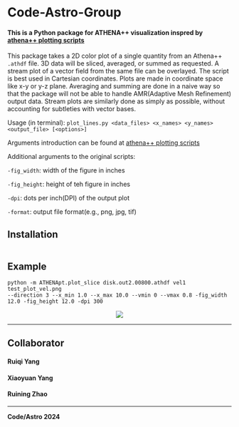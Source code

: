 # Code-Astro-Group
#### This is a Python package for ATHENA++ visualization inspred by <a href="https://github.com/PrincetonUniversity/athena/wiki/Plotting-Scripts#plot_slicepy">athena++ plotting scripts</a>
This package takes a 2D color plot of a single quantity from an Athena++ `.athdf` file. 3D data will be sliced, averaged, or summed as requested. A stream plot of a vector field from the same file can be overlayed. The script is best used in Cartesian coordinates. Plots are made in coordinate space like x-y or y-z plane. Averaging and summing are done in a naive way so that the package will not be able to handle AMR(Adaptive Mesh Refinement) output data. Stream plots are similarly done as simply as possible, without accounting for subtleties with vector bases. 

Usage (in terminal): `plot_lines.py <data_files> <x_names> <y_names> <output_file> [<options>]`

Arguments introduction can be found at <a href="https://github.com/PrincetonUniversity/athena/wiki/Plotting-Scripts#plot_slicepy">athena++ plotting scripts</a>

Additional arguments to the original scripts:

`-fig_width`: width of the figure in inches

`-fig_height`: height of teh figure in inches

`-dpi`: dots per inch(DPI) of the output plot

`-format`: output file format(e.g., png, jpg, tif)

## Installation
```

```

## Example
```
python -m ATHENApt.plot_slice disk.out2.00800.athdf vel1 test_plot_vel.png
--direction 3 --x_min 1.0 --x_max 10.0 --vmin 0 --vmax 0.8 -fig_width 12.0 -fig_height 12.0 -dpi 300
```
<div align="center">
  <img src="tst/test_out.png">
</div>


---------------------------------
## Collaborator
#### Ruiqi Yang
#### Xiaoyuan Yang
#### Ruining Zhao
---------------------------------
**Code/Astro 2024**

